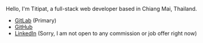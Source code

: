 Hello, I'm Titipat, a full-stack web developer based in Chiang Mai, Thailand.

- [GitLab](https://gitlab.com/titipat) (Primary)
- [GitHub](https://github.com/titipat)
- [LinkedIn](https://www.linkedin.com/in/titipat/) (Sorry, I am not open to any commission or job offer right now)
